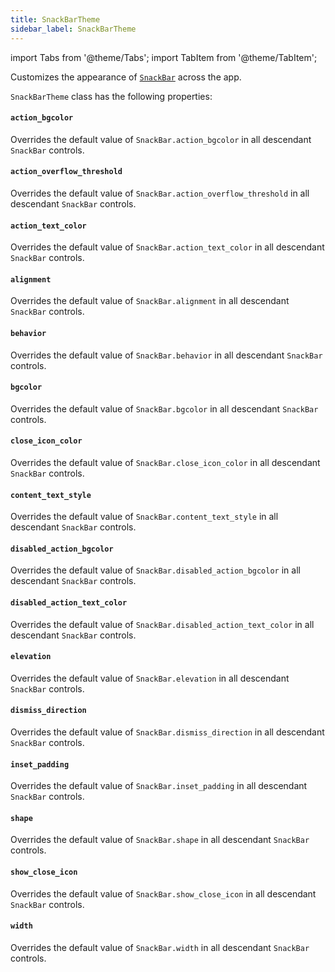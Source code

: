 ```yaml
---
title: SnackBarTheme
sidebar_label: SnackBarTheme
---
```

import Tabs from '@theme/Tabs';
import TabItem from '@theme/TabItem';

Customizes the appearance of [`SnackBar`](/docs/controls/snackbar) across the app.

`SnackBarTheme` class has the following properties:

#### `action_bgcolor`

Overrides the default value of `SnackBar.action_bgcolor` in all descendant `SnackBar` controls.

#### `action_overflow_threshold`

Overrides the default value of `SnackBar.action_overflow_threshold` in all descendant `SnackBar` controls.

#### `action_text_color`

Overrides the default value of `SnackBar.action_text_color` in all descendant `SnackBar` controls.

#### `alignment`

Overrides the default value of `SnackBar.alignment` in all descendant `SnackBar` controls.

#### `behavior`

Overrides the default value of `SnackBar.behavior` in all descendant `SnackBar` controls.

#### `bgcolor`

Overrides the default value of `SnackBar.bgcolor` in all descendant `SnackBar` controls.

#### `close_icon_color`

Overrides the default value of `SnackBar.close_icon_color` in all descendant `SnackBar` controls.

#### `content_text_style`

Overrides the default value of `SnackBar.content_text_style` in all descendant `SnackBar` controls.

#### `disabled_action_bgcolor`

Overrides the default value of `SnackBar.disabled_action_bgcolor` in all descendant `SnackBar` controls.

#### `disabled_action_text_color`

Overrides the default value of `SnackBar.disabled_action_text_color` in all descendant `SnackBar` controls.

#### `elevation`

Overrides the default value of `SnackBar.elevation` in all descendant `SnackBar` controls.

#### `dismiss_direction`

Overrides the default value of `SnackBar.dismiss_direction` in all descendant `SnackBar` controls.

#### `inset_padding`

Overrides the default value of `SnackBar.inset_padding` in all descendant `SnackBar` controls.

#### `shape`

Overrides the default value of `SnackBar.shape` in all descendant `SnackBar` controls.

#### `show_close_icon`

Overrides the default value of `SnackBar.show_close_icon` in all descendant `SnackBar` controls.

#### `width`

Overrides the default value of `SnackBar.width` in all descendant `SnackBar` controls.

